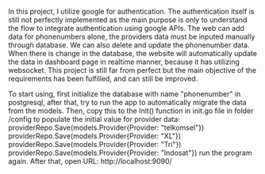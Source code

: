 In this project, I utilize google for authentication. The authentication itself is still not perfectly implemented as the main purpose is only to understand the flow to integrate authentication using google APIs. The web can add data for phonenumbers alone, the providers data must be inputed manually through database. We can also delete and update the phonenumber data. When there is change in the database, the website will automatically update the data in dashboard page in realtime manner, because it has utilizing websocket.
This project is still far from perfect but the main objective of the requirements has been fulfilled, and can still be improved.

To start using, first initialize the database with name "phonenumber" in postgresql, after that, try to run the app to automatically migrate the data from the models. Then, copy this to the Init() function in init.go file in folder /config to populate the initial value for provider data:
	providerRepo.Save(models.Provider{Provider: "telkomsel"})
	providerRepo.Save(models.Provider{Provider: "XL"})
	providerRepo.Save(models.Provider{Provider: "Tri"})
	providerRepo.Save(models.Provider{Provider: "Indosat"})
run the program again.
After that, open URL: http://localhost:9090/
